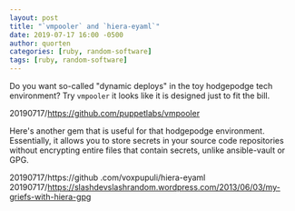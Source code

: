 ```yaml
---
layout: post
title: "`vmpooler` and `hiera-eyaml`"
date: 2019-07-17 16:00 -0500
author: quorten
categories: [ruby, random-software]
tags: [ruby, random-software]
---
```


Do you want so-called "dynamic deploys" in the toy hodgepodge tech
environment?  Try `vmpooler` it looks like it is designed just to fit
the bill.

20190717/https://github.com/puppetlabs/vmpooler

Here's another gem that is useful for that hodgepodge environment.
Essentially, it allows you to store secrets in your source code
repositories without encrypting entire files that contain secrets,
unlike ansible-vault or GPG.

20190717/https://github .com/voxpupuli/hiera-eyaml  
20190717/https://slashdevslashrandom.wordpress.com/2013/06/03/my-griefs-with-hiera-gpg
